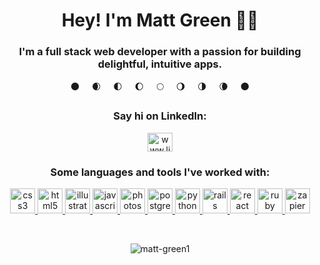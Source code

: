 <h1 align="center">Hey! I'm Matt Green 🙋‍♂️</h1>
<h3 align="center">I'm a full stack web developer with a passion for building delightful, intuitive apps.</h3>

<p align="center">
🌑&nbsp&nbsp&nbsp&nbsp&nbsp🌒&nbsp&nbsp&nbsp&nbsp&nbsp🌓&nbsp&nbsp&nbsp&nbsp&nbsp🌔&nbsp&nbsp&nbsp&nbsp&nbsp🌕&nbsp&nbsp&nbsp&nbsp&nbsp🌖&nbsp&nbsp&nbsp&nbsp&nbsp🌗&nbsp&nbsp&nbsp&nbsp&nbsp🌘&nbsp&nbsp&nbsp&nbsp&nbsp🌑
</p>

<h3 align="center">Say hi on LinkedIn:</h3>
<p align="center">
<a href="https://linkedin.com/in/www.linkedin.com/in/matthew-green-01638a58" target="blank"><img align="center" src="https://cdn.jsdelivr.net/npm/simple-icons@3.0.1/icons/linkedin.svg" alt="www.linkedin.com/in/matthew-green-01638a58" height="30" width="40" /></a>
</p>

<h3 align="center">Some languages and tools I've worked with:</h3>
<p align="center"> <a href="https://www.w3schools.com/css/" target="_blank"> <img src="https://devicons.github.io/devicon/devicon.git/icons/css3/css3-original-wordmark.svg" alt="css3" width="40" height="40"/> </a> <a href="https://www.w3.org/html/" target="_blank"> <img src="https://devicons.github.io/devicon/devicon.git/icons/html5/html5-original-wordmark.svg" alt="html5" width="40" height="40"/> </a> <a href="https://www.adobe.com/in/products/illustrator.html" target="_blank"> <img src="https://www.vectorlogo.zone/logos/adobe_illustrator/adobe_illustrator-icon.svg" alt="illustrator" width="40" height="40"/> </a> <a href="https://developer.mozilla.org/en-US/docs/Web/JavaScript" target="_blank"> <img src="https://devicons.github.io/devicon/devicon.git/icons/javascript/javascript-original.svg" alt="javascript" width="40" height="40"/> </a> <a href="https://www.photoshop.com/en" target="_blank"> <img src="https://devicons.github.io/devicon/devicon.git/icons/photoshop/photoshop-plain.svg" alt="photoshop" width="40" height="40"/> </a> <a href="https://www.postgresql.org" target="_blank"> <img src="https://devicons.github.io/devicon/devicon.git/icons/postgresql/postgresql-original-wordmark.svg" alt="postgresql" width="40" height="40"/> </a> <a href="https://www.python.org" target="_blank"> <img src="https://devicons.github.io/devicon/devicon.git/icons/python/python-original.svg" alt="python" width="40" height="40"/> </a> <a href="https://rubyonrails.org" target="_blank"> <img src="https://devicons.github.io/devicon/devicon.git/icons/rails/rails-original-wordmark.svg" alt="rails" width="40" height="40"/> </a> <a href="https://reactjs.org/" target="_blank"> <img src="https://devicons.github.io/devicon/devicon.git/icons/react/react-original-wordmark.svg" alt="react" width="40" height="40"/> </a> <a href="https://www.ruby-lang.org/en/" target="_blank"> <img src="https://devicons.github.io/devicon/devicon.git/icons/ruby/ruby-original-wordmark.svg" alt="ruby" width="40" height="40"/> </a> <a href="https://zapier.com" target="_blank"> <img src="https://www.vectorlogo.zone/logos/zapier/zapier-icon.svg" alt="zapier" width="40" height="40"/> </a> </p>

<br>

<p align="center"><img align="center" src="https://github-readme-stats.vercel.app/api/top-langs?username=matt-green1&show_icons=true&locale=en&layout=compact" alt="matt-green1" /></p>



<!--
**matt-green1/matt-green1** is a ✨ _special_ ✨ repository because its `README.md` (this file) appears on your GitHub profile.
-->

